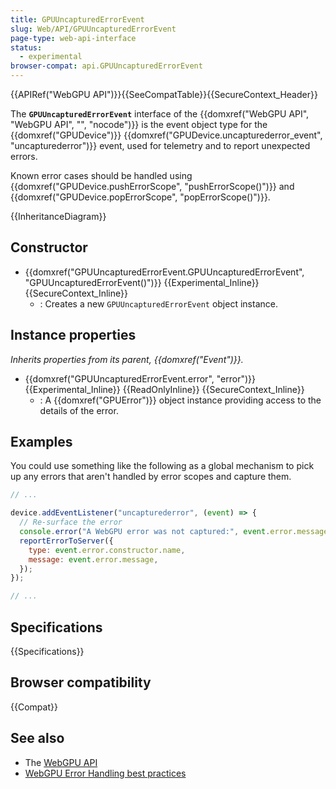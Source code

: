 ```yaml
---
title: GPUUncapturedErrorEvent
slug: Web/API/GPUUncapturedErrorEvent
page-type: web-api-interface
status:
  - experimental
browser-compat: api.GPUUncapturedErrorEvent
---
```


{{APIRef("WebGPU API")}}{{SeeCompatTable}}{{SecureContext_Header}}

The **`GPUUncapturedErrorEvent`** interface of the {{domxref("WebGPU API", "WebGPU API", "", "nocode")}} is the event object type for the {{domxref("GPUDevice")}} {{domxref("GPUDevice.uncapturederror_event", "uncapturederror")}} event, used for telemetry and to report unexpected errors.

Known error cases should be handled using {{domxref("GPUDevice.pushErrorScope", "pushErrorScope()")}} and {{domxref("GPUDevice.popErrorScope", "popErrorScope()")}}.

{{InheritanceDiagram}}

## Constructor

- {{domxref("GPUUncapturedErrorEvent.GPUUncapturedErrorEvent", "GPUUncapturedErrorEvent()")}} {{Experimental_Inline}} {{SecureContext_Inline}}
  - : Creates a new `GPUUncapturedErrorEvent` object instance.

## Instance properties

_Inherits properties from its parent, {{domxref("Event")}}._

- {{domxref("GPUUncapturedErrorEvent.error", "error")}} {{Experimental_Inline}} {{ReadOnlyInline}} {{SecureContext_Inline}}
  - : A {{domxref("GPUError")}} object instance providing access to the details of the error.

## Examples

You could use something like the following as a global mechanism to pick up any errors that aren't handled by error scopes and capture them.

```js
// ...

device.addEventListener("uncapturederror", (event) => {
  // Re-surface the error
  console.error("A WebGPU error was not captured:", event.error.message);
  reportErrorToServer({
    type: event.error.constructor.name,
    message: event.error.message,
  });
});

// ...
```

## Specifications

{{Specifications}}

## Browser compatibility

{{Compat}}

## See also

- The [WebGPU API](/en-US/docs/Web/API/WebGPU_API)
- [WebGPU Error Handling best practices](https://toji.dev/webgpu-best-practices/error-handling)
